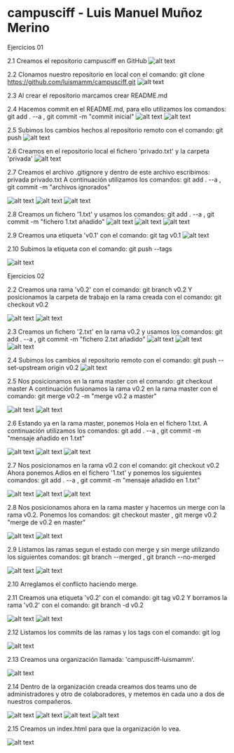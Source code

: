 # campusciff - Luis Manuel Muñoz Merino



Ejercicios 01


2.1 Creamos el repositorio campusciff en GitHub
![alt text](https://github.com/luismamm/campusciff/blob/master/capturas/1.png)

2.2 Clonamos nuestro repositorio en local con el comando: 
git clone https://github.com/luismamm/campusciff.git
![alt text](https://github.com/luismamm/campusciff/blob/master/capturas/2.png)

2.3 Al crear el repositorio marcamos crear README.md

2.4 Hacemos commit en el README.md, para ello utilizamos los comandos:
git add . --a , git commit -m "commit inicial"
![alt text](https://github.com/luismamm/campusciff/blob/master/capturas/3.png)
![alt text](https://github.com/luismamm/campusciff/blob/master/capturas/4.png)

2.5 Subimos los cambios hechos al repositorio remoto con el comando:
git push
![alt text](https://github.com/luismamm/campusciff/blob/master/capturas/5.png)

2.6 Creamos en el repositorio local el fichero 'privado.txt' y la carpeta
'privada'
![alt text](https://github.com/luismamm/campusciff/blob/master/capturas/6.png)

2.7 Creamos el archivo .gitignore y dentro de este archivo escribimos:
privada
privado.txt
A continuación utilizamos los comandos: git add . --a , 
git commit -m "archivos ignorados"

![alt text](https://github.com/luismamm/campusciff/blob/master/capturas/7.png)
![alt text](https://github.com/luismamm/campusciff/blob/master/capturas/8.png)
![alt text](https://github.com/luismamm/campusciff/blob/master/capturas/9.png)

2.8 Creamos un fichero '1.txt' y usamos los comandos:
git add . --a , git commit -m "fichero 1.txt añadido"
![alt text](https://github.com/luismamm/campusciff/blob/master/capturas/10.png)
![alt text](https://github.com/luismamm/campusciff/blob/master/capturas/11.png)
![alt text](https://github.com/luismamm/campusciff/blob/master/capturas/12.png)

2.9 Creamos una etiqueta 'v0.1' con el comando: git tag v0.1
![alt text](https://github.com/luismamm/campusciff/blob/master/capturas/13.png)

2.10 Subimos la etiqueta con el comando: git push --tags

![alt text](https://github.com/luismamm/campusciff/blob/master/capturas/14.png)



Ejercicios 02


2.2 Creamos una rama 'v0.2' con el comando: git branch v0.2
Y posicionamos la carpeta de trabajo en la rama creada con el comando:
git checkout v0.2

![alt text](https://github.com/luismamm/campusciff/blob/master/capturas/15.png)
![alt text](https://github.com/luismamm/campusciff/blob/master/capturas/16.png)

2.3 Creamos un fichero '2.txt' en la rama v0.2 y usamos los comandos:
git add . --a , git commit -m "fichero 2.txt añadido"
![alt text](https://github.com/luismamm/campusciff/blob/master/capturas/17.png)
![alt text](https://github.com/luismamm/campusciff/blob/master/capturas/18.png)
![alt text](https://github.com/luismamm/campusciff/blob/master/capturas/19.png)

2.4 Subimos los cambios al repositorio remoto con el comando:
git push --set-upstream origin v0.2
![alt text](https://github.com/luismamm/campusciff/blob/master/capturas/20.png)

2.5 Nos posicionamos en la rama master con el comando: git checkout master
A continuación fusionamos la rama v0.2 en la rama master con el comando:
git merge v0.2 -m "merge v0.2 a master"

![alt text](https://github.com/luismamm/campusciff/blob/master/capturas/21.png)
![alt text](https://github.com/luismamm/campusciff/blob/master/capturas/22.png)

2.6 Estando ya en la rama master, ponemos Hola en el fichero 1.txt.
A continuación utilizamos los comandos: git add . --a , 
git commit -m "mensaje añadido en 1.txt"

![alt text](https://github.com/luismamm/campusciff/blob/master/capturas/23.png)
![alt text](https://github.com/luismamm/campusciff/blob/master/capturas/24.png)
![alt text](https://github.com/luismamm/campusciff/blob/master/capturas/25.png)

2.7 Nos posicionamos en la rama v0.2 con el comando: git checkout v0.2
Ahora ponemos Adios en el fichero '1.txt' y ponemos los siguientes
comandos: git add . --a , git commit -m "mensaje añadido en 1.txt"

![alt text](https://github.com/luismamm/campusciff/blob/master/capturas/26.png)
![alt text](https://github.com/luismamm/campusciff/blob/master/capturas/27.png)
![alt text](https://github.com/luismamm/campusciff/blob/master/capturas/28.png)

2.8 Nos posicionamos ahora en la rama master y hacemos un merge con 
la rama v0.2. Ponemos los comandos: git checkout master , 
git merge v0.2 "merge de v0.2 en master"

![alt text](https://github.com/luismamm/campusciff/blob/master/capturas/29.png)
![alt text](https://github.com/luismamm/campusciff/blob/master/capturas/30.png)

2.9 Listamos las ramas segun el estado con merge y sin merge 
utilizando los siguientes comandos: git branch --merged , 
git branch --no-merged

![alt text](https://github.com/luismamm/campusciff/blob/master/capturas/31.png)
![alt text](https://github.com/luismamm/campusciff/blob/master/capturas/32.png)

2.10 Arreglamos el conflicto haciendo merge.

2.11 Creamos una etiqueta 'v0.2' con el comando: git tag v0.2
Y borramos la rama 'v0.2' con el comando: git branch -d v0.2

![alt text](https://github.com/luismamm/campusciff/blob/master/capturas/33.png)
![alt text](https://github.com/luismamm/campusciff/blob/master/capturas/34.png)

2.12 Listamos los commits de las ramas y los tags con el comando: git log

![alt text](https://github.com/luismamm/campusciff/blob/master/capturas/36.png)

2.13 Creamos una organización llamada: 'campusciff-luismamm'.

![alt text](https://github.com/luismamm/campusciff/blob/master/capturas/37.png)

2.14 Dentro de la organización creada creamos dos teams uno de 
administradores y otro de colaboradores, y metemos en cada uno a dos
de nuestros compañeros.

![alt text](https://github.com/luismamm/campusciff/blob/master/capturas/38.png)
![alt text](https://github.com/luismamm/campusciff/blob/master/capturas/39.png)
![alt text](https://github.com/luismamm/campusciff/blob/master/capturas/40.PNG)
![alt text](https://github.com/luismamm/campusciff/blob/master/capturas/41.PNG)

2.15 Creamos un index.html para que la organización lo vea.

![alt text](https://github.com/luismamm/campusciff/blob/master/capturas/42.PNG)

